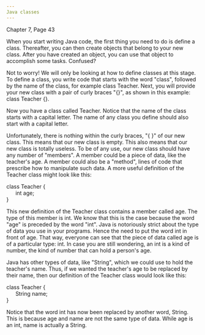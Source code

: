 ```yaml
---
Java classes
---
```

Chapter 7, Page 43

When you start writing Java code, the first thing you need to do is define a class.
Thereafter, you can then create objects that belong to your new class. After you have created
an object, you can use that object to accomplish some tasks. Confused?

Not to worry! We will only be looking at how to define classes at this stage. To define a class, 
you write code that starts with the word "class", followed by the name of the class, for example 
class Teacher. Next, you will provide your new class with a pair of curly braces "{}", as shown in 
this example: class Teacher {}.

Now you have a class called Teacher. Notice that the name of the class starts with a capital letter.
The name of any class you define should also start with a capital letter.

Unfortunately, there is nothing within the curly braces, "{ }" of our new class. This means that 
our new class is empty. This also means that our new class is totally useless. To be of any use, our
new class should have any number of "members". A member could be a piece of data, like the teacher's age.
A member could also be a "method", lines of code that prescribe how to manipulate such data. A more 
useful definition of the Teacher class might look like this:

class Teacher { <br>&nbsp;&nbsp;&nbsp;&nbsp;&nbsp;&nbsp;int age;<br> }

This new definition of the Teacher class contains a member called age. The type of this member is
int. We know that this is the case because the word "age" is preceded by the word "int". Java is
notoriously strict about the type of data you use in your programs. Hence the need to put the word
int in front of age. That way, everyone can see that the piece of data called age is of a
particular type: int. In case you are still wondering, an int is a kind of number, the kind of number 
that can hold a person's age. 

Java has other types of data, like "String", which we could use to hold the teacher's name. Thus, if 
we wanted the teacher's age to be replaced by their name, then our definition of the Teacher class 
would look like this: 

class Teacher { <br>&nbsp;&nbsp;&nbsp;&nbsp;&nbsp;&nbsp;String name;<br> }

Notice that the word int has now been replaced by another word, String. This is because age and name are 
not the same type of data. While age is an int, name is actually a String.
